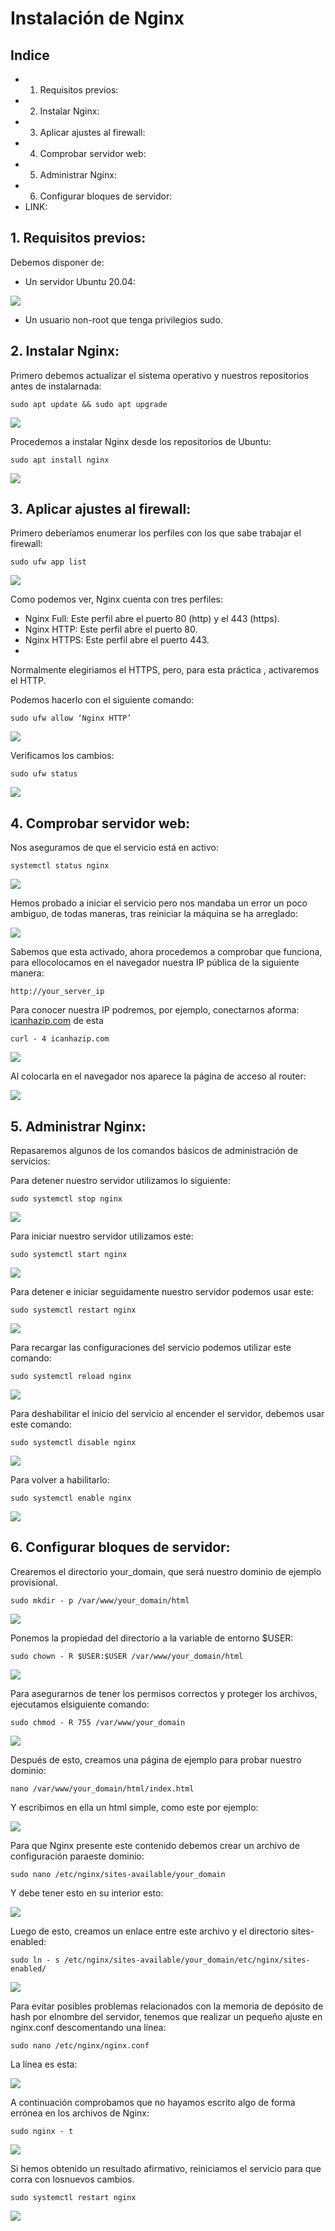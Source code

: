 # Instalación de Nginx


## Indice

- 1. Requisitos previos:
- 2. Instalar Nginx:
- 3. Aplicar ajustes al firewall:
- 4. Comprobar servidor web:
- 5. Administrar Nginx:
- 6. Configurar bloques de servidor:
- LINK:


## 1. Requisitos previos:

Debemos disponer de:

- Un servidor Ubuntu 20.04:

![](https://github.com/GersanCabo/Uso-de-Git/blob/main/img/InstalacionNginx/1.1.1.png)

- Un usuario non-root que tenga privilegios sudo.


## 2. Instalar Nginx:

Primero debemos actualizar el sistema operativo y nuestros repositorios antes de instalarnada:

```
sudo apt update && sudo apt upgrade
```

![](https://github.com/GersanCabo/Uso-de-Git/blob/main/img/InstalacionNginx/2.1.1.png)

Procedemos a instalar Nginx desde los repositorios de Ubuntu:

```
sudo apt install nginx
```

![](https://github.com/GersanCabo/Uso-de-Git/blob/main/img/InstalacionNginx/2.1.2.png)


## 3. Aplicar ajustes al firewall:

Primero deberíamos enumerar los perfiles con los que sabe trabajar el firewall:

```
sudo ufw app list
```


![](https://github.com/GersanCabo/Uso-de-Git/blob/main/img/InstalacionNginx/3.1.1.png)

Como podemos ver, Nginx cuenta con tres perfiles:

- Nginx Full: Este perfil abre el puerto 80 (http) y el 443 (https).
- Nginx HTTP: Este perfil abre el puerto 80.
- Nginx HTTPS: Este perfil abre el puerto 443.
- 
Normalmente elegiriamos el HTTPS, pero, para esta práctica , activaremos el HTTP.

Podemos hacerlo con el siguiente comando:

```
sudo ufw allow ‘Nginx HTTP’
```

![](https://github.com/GersanCabo/Uso-de-Git/blob/main/img/InstalacionNginx/3.1.2.png)

Verificamos los cambios:

```
sudo ufw status
```

![](https://github.com/GersanCabo/Uso-de-Git/blob/main/img/InstalacionNginx/3.1.3.png)


## 4. Comprobar servidor web:

Nos aseguramos de que el servicio está en activo:

```
systemctl status nginx
```

![](https://github.com/GersanCabo/Uso-de-Git/blob/main/img/InstalacionNginx/3.1.4.png)

Hemos probado a iniciar el servicio pero nos mandaba un error un poco ambiguo, de todas maneras, tras reiniciar la máquina se ha arreglado:

![](https://github.com/GersanCabo/Uso-de-Git/blob/main/img/InstalacionNginx/3.1.5.png)

Sabemos que esta activado, ahora procedemos a comprobar que funciona, para ellocolocamos en el navegador nuestra IP pública de la siguiente manera:

```
http://your_server_ip
```

Para conocer nuestra IP podremos, por ejemplo, conectarnos aforma: <a href="icanhazip.com">icanhazip.com</a> de esta

```
curl - 4 icanhazip.com
```

![](https://github.com/GersanCabo/Uso-de-Git/blob/main/img/InstalacionNginx/3.1.6.png)

Al colocarla en el navegador nos aparece la página de acceso al router:

![](https://github.com/GersanCabo/Uso-de-Git/blob/main/img/InstalacionNginx/3.1.7.png)


## 5. Administrar Nginx:

Repasaremos algunos de los comandos básicos de administración de servicios:

Para detener nuestro servidor utilizamos lo siguiente:

```
sudo systemctl stop nginx
```

![](https://github.com/GersanCabo/Uso-de-Git/blob/main/img/InstalacionNginx/4.1.1.png)

Para iniciar nuestro servidor utilizamos este:

```
sudo systemctl start nginx
```

![](https://github.com/GersanCabo/Uso-de-Git/blob/main/img/InstalacionNginx/4.1.2.png)

Para detener e iniciar seguidamente nuestro servidor podemos usar este:

```
sudo systemctl restart nginx
```

![](https://github.com/GersanCabo/Uso-de-Git/blob/main/img/InstalacionNginx/4.1.3.png)

Para recargar las configuraciones del servicio podemos utilizar este comando:

```
sudo systemctl reload nginx
```

![](https://github.com/GersanCabo/Uso-de-Git/blob/main/img/InstalacionNginx/4.1.4.png)

Para deshabilitar el inicio del servicio al encender el servidor, debemos usar este comando:

```
sudo systemctl disable nginx
```

![](https://github.com/GersanCabo/Uso-de-Git/blob/main/img/InstalacionNginx/4.1.5.png)

Para volver a habilitarlo:

```
sudo systemctl enable nginx
```

![](https://github.com/GersanCabo/Uso-de-Git/blob/main/img/InstalacionNginx/4.1.6.png)


## 6. Configurar bloques de servidor:

Crearemos el directorio your_domain, que será nuestro dominio de ejemplo provisional.

```
sudo mkdir - p /var/www/your_domain/html
```

![](https://github.com/GersanCabo/Uso-de-Git/blob/main/img/InstalacionNginx/6.1.1.png)

Ponemos la propiedad del directorio a la variable de entorno $USER:

```
sudo chown - R $USER:$USER /var/www/your_domain/html
```

![](https://github.com/GersanCabo/Uso-de-Git/blob/main/img/InstalacionNginx/6.1.2.png)

Para asegurarnos de tener los permisos correctos y proteger los archivos, ejecutamos elsiguiente comando:

```
sudo chmod - R 755 /var/www/your_domain
```

![](https://github.com/GersanCabo/Uso-de-Git/blob/main/img/InstalacionNginx/6.1.3.png)

Después de esto, creamos una página de ejemplo para probar nuestro dominio:

```
nano /var/www/your_domain/html/index.html
```

Y escribimos en ella un html simple, como este por ejemplo:

![](https://github.com/GersanCabo/Uso-de-Git/blob/main/img/InstalacionNginx/6.1.4.png)

Para que Nginx presente este contenido debemos crear un archivo de configuración paraeste dominio:

```
sudo nano /etc/nginx/sites-available/your_domain
```

Y debe tener esto en su interior esto:

![](https://github.com/GersanCabo/Uso-de-Git/blob/main/img/InstalacionNginx/6.1.5.png)

Luego de esto, creamos un enlace entre este archivo y el directorio sites-enabled:

```
sudo ln - s /etc/nginx/sites-available/your_domain/etc/nginx/sites-enabled/
```

![](https://github.com/GersanCabo/Uso-de-Git/blob/main/img/InstalacionNginx/6.1.6.png)

Para evitar posibles problemas relacionados con la memoria de depósito de hash por elnombre del servidor, tenemos que realizar un pequeño ajuste en nginx.conf descomentando una línea:

```
sudo nano /etc/nginx/nginx.conf
```

La línea es esta:

![](https://github.com/GersanCabo/Uso-de-Git/blob/main/img/InstalacionNginx/6.1.7.png)

A continuación comprobamos que no hayamos escrito algo de forma errónea en los archivos de Nginx:

```
sudo nginx - t
```

![](https://github.com/GersanCabo/Uso-de-Git/blob/main/img/InstalacionNginx/6.1.8.png)

Si hemos obtenido un resultado afirmativo, reiniciamos el servicio para que corra con losnuevos cambios.

```
sudo systemctl restart nginx
```

![](https://github.com/GersanCabo/Uso-de-Git/blob/main/img/InstalacionNginx/6.1.9.png)
